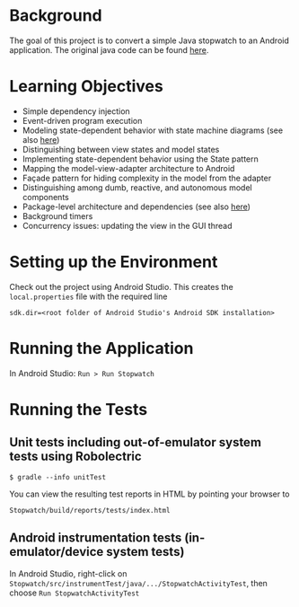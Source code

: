 # Background

The goal of this project is to convert a simple Java stopwatch to an
Android application.  The original java code can be found
[here](https://github.com/concurrency-cs-luc-edu/simplestopwatch-java).

# Learning Objectives

* Simple dependency injection
* Event-driven program execution
* Modeling state-dependent behavior with state machine diagrams (see also [here](/loyolachicagocs_comp313/stopwatch-android-java/src/default/doc))
* Distinguishing between view states and model states
* Implementing state-dependent behavior using the State pattern
* Mapping the model-view-adapter architecture to Android
* Façade pattern for hiding complexity in the model from the adapter
* Distinguishing among dumb, reactive, and autonomous model components
* Package-level architecture and dependencies (see also [here](/loyolachicagocs_comp313/stopwatch-android-java/src/default/doc))
* Background timers
* Concurrency issues: updating the view in the GUI thread

# Setting up the Environment

Check out the project using Android Studio. This creates the `local.properties` file
with the required line

    sdk.dir=<root folder of Android Studio's Android SDK installation>

# Running the Application

In Android Studio: `Run > Run Stopwatch`

# Running the Tests

## Unit tests including out-of-emulator system tests using Robolectric

    $ gradle --info unitTest

You can view the resulting test reports in HTML by pointing your browser to

    Stopwatch/build/reports/tests/index.html

## Android instrumentation tests (in-emulator/device system tests)

In Android Studio, right-click on `Stopwatch/src/instrumentTest/java/.../StopwatchActivityTest`,
then choose `Run StopwatchActivityTest`
